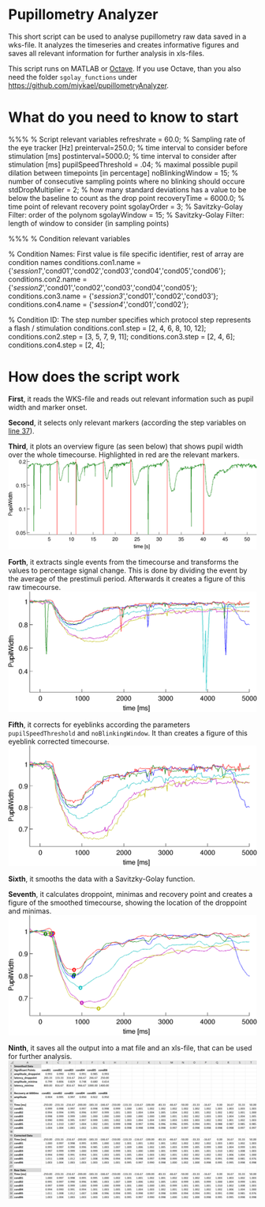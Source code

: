 # Pupillometry Analyzer
This short script can be used to analyse pupillometry raw data saved in a wks-file. It analyzes the timeseries and creates informative figures and saves all relevant information for further analysis in xls-files.

This script runs on MATLAB or [Octave](https://www.gnu.org/software/octave/). If you use Octave, than you also need the folder `sgolay_functions` under https://github.com/miykael/pupillometryAnalyzer.

# What do you need to know to start








%%%
% Script relevant variables
refreshrate = 60.0;         % Sampling rate of the eye tracker [Hz]
preinterval=250.0;          % time interval to consider before stimulation [ms]
postinterval=5000.0;        % time interval to consider after stimulation [ms]
pupilSpeedThreshold = .04;  % maximal possible pupil dilation between timepoints [in percentage]
noBlinkingWindow = 15;      % number of consecutive sampling points where no blinking should occure
stdDropMultiplier = 2;      % how many standard deviations has a value to be below the baseline to count as the drop point
recoveryTime = 6000.0;      % time point of relevant recovery point
sgolayOrder = 3;            % Savitzky-Golay Filter: order of the polynom
sgolayWindow = 15;          % Savitzky-Golay Filter: length of window to consider (in sampling points)

%%%
% Condition relevant variables

% Condition Names: First value is file specific identifier, rest of array are condition names
conditions.con1.name = {'_session1_','cond01','cond02','cond03','cond04','cond05','cond06'};
conditions.con2.name = {'_session2_','cond01','cond02','cond03','cond04','cond05'};
conditions.con3.name = {'_session3_','cond01','cond02','cond03'};
conditions.con4.name = {'_session4_','cond01','cond02'};

% Condition ID: The step number specifies which protocol step represents a flash / stimulation
conditions.con1.step = [2, 4, 6, 8, 10, 12];
conditions.con2.step = [3, 5, 7, 9, 11];
conditions.con3.step = [2, 4, 6];
conditions.con4.step = [2, 4];

















# How does the script work

**First**, it reads the WKS-file and reads out relevant information such as pupil width and marker onset.

**Second**, it selects only relevant markers (according the step variables on [line 37](https://github.com/miykael/pupillometryAnalyzer/blob/master/read_wks.m#L37)).

**Third**, it plots an overview figure (as seen below) that shows pupil width over the whole timecourse. Highlighted in red are the relevant markers.
<img src="static/plot_Overview.png">

**Forth**, it extracts single events from the timecourse and transforms the values to percentage signal change. This is done by dividing the event by the average of the prestimuli period. Afterwards it creates a figure of this raw timecourse.
<img src="static/plot1_raw.png">

**Fifth**, it corrects for eyeblinks according the parameters `pupilSpeedThreshold` and `noBlinkingWindow`. It than creates a figure of this eyeblink corrected timecourse.
<img src="static/plot2_corrected.png">

**Sixth**, it smooths the data with a Savitzky-Golay function.

**Seventh**, it calculates droppoint, minimas and recovery point and creates a figure of the smoothed timecourse, showing the location of the droppoint and minimas.
<img src="static/plot3_smoothed.png">

**Ninth**, it saves all the output into a mat file and an xls-file, that can be used for further analysis.
<img src="static/xls_output.png">
